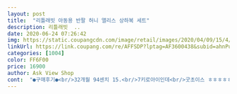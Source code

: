 ```yaml
---
layout: post 
title:  "리틀래빗 아동용 반팔 허니 앨리스 상하복 세트" 
description: 리틀래빗  ..
date: 2020-06-24 07:26:42 
img: https://static.coupangcdn.com/image/retail/images/2020/04/09/15/4/44dbfeb2-c4f9-4f4b-887a-b836e9998581.jpg 
linkUrl: https://link.coupang.com/re/AFFSDP?lptag=AF3600438&subid=ahnPublicAsk&pageKey=1476761732&itemId=2537673625&vendorItemId=70530435808&traceid=V0-113-3dadd6730a8e2ba3 
categories: [1004] 
color: FF6F00 
price: 16900 
author: Ask View Shop 
cont:  "●구매후기●<br/>32개월 94센치 15.<br/>7키로아이인데<br/>굿초이스 ㅎㅎㅎㅎㅎ<br/>너무 귀여웡영<br/>너무너무 귀여워요<br/>딱맞아요<br/>딸래미가 좋아하는 핑크+앨리스에<br/>뭔가 특별해보이네여<br/>사진이랑 똑같아요<br/>신축성도 좋고 편하기도 해서<br/>앨리스 얼굴도 크게  있어서  눈에 확 들어옴<br/>엘리스 캐릭터로 나오니까 ㅋㅋㅋ<br/>예뻐요 바지는 짧은 편이고 5살 107센티 딱 맞아요 하나 크게 시켜도 좋을 것 같아요<br/>예쁘게잘입히고 있습니다.<br/><br/>옷이 귀여워요 ^^<br/>이쁜데 올여름만 딱 입을수있겠어요<br/>자주 입히게 되네요 :)<br/>재질도 괜찮고 디자인도 예뻐요<br/>항상 자주보는 캐릭터 미니 데이지덕만 보다가<br/>화면이랑 실제 색감이나 사이즈도 똑같네요<br/>화사한 색상에 엘리스 모양 포인트 자수도 있어서<br/>32개월 94센치 15.<br/>7키로아이인데<br/>굿초이스 ㅎㅎㅎㅎㅎ<br/>너무 귀여웡영<br/>너무너무 귀여워요<br/>딱맞아요<br/>딸래미가 좋아하는 핑크+앨리스에<br/>뭔가 특별해보이네여<br/>사진이랑 똑같아요<br/>신축성도 좋고 편하기도 해서<br/>앨리스 얼굴도 크게  있어서  눈에 확 들어옴<br/>엘리스 캐릭터로 나오니까 ㅋㅋㅋ<br/>예뻐요 바지는 짧은 편이고 5살 107센티 딱 맞아요 하나 크게 시켜도 좋을 것 같아요<br/>예쁘게잘입히고 있습니다.<br/><br/>옷이 귀여워요 ^^<br/>이쁜데 올여름만 딱 입을수있겠어요<br/>자주 입히게 되네요 :)<br/>재질도 괜찮고 디자인도 예뻐요<br/>항상 자주보는 캐릭터 미니 데이지덕만 보다가<br/>화면이랑 실제 색감이나 사이즈도 똑같네요<br/>화사한 색상에 엘리스 모양 포인트 자수도 있어서<br/>" 
---
```

